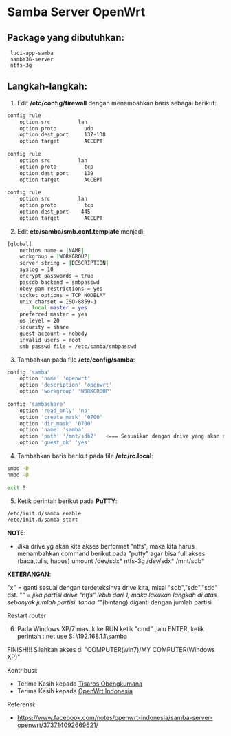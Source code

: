# Samba Server OpenWrt

## Package yang dibutuhkan:
	 luci-app-samba
	 samba36-server
	 ntfs-3g

## Langkah-langkah:
1. Edit **/etc/config/firewall** dengan menambahkan baris sebagai berikut:
```bash
config rule
    option src         lan
    option proto         udp
    option dest_port     137-138
    option target        ACCEPT
 
config rule
    option src         lan
    option proto         tcp
    option dest_port     139
    option target        ACCEPT
 
config rule
    option src         lan
    option proto         tcp
    option dest_port    445
    option target        ACCEPT
```

2. Edit **etc/samba/smb.conf.template** menjadi:
```bash
[global]
    netbios name = |NAME|
    workgroup = |WORKGROUP|
    server string = |DESCRIPTION|
    syslog = 10
    encrypt passwords = true
    passdb backend = smbpasswd
    obey pam restrictions = yes
    socket options = TCP_NODELAY
    unix charset = ISO-8859-1
        local master = yes
    preferred master = yes
    os level = 20
    security = share
    guest account = nobody
    invalid users = root
    smb passwd file = /etc/samba/smbpasswd
```

3. Tambahkan pada file **/etc/config/samba**:
```bash
config 'samba'
    option 'name' 'openwrt'
    option 'description' 'openwrt'
    option 'workgroup' 'WORKGROUP'
 
config 'sambashare'
    option 'read_only' 'no'
    option 'create_mask' '0700'
    option 'dir_mask' '0700'
    option 'name' 'samba'         
    option 'path' '/mnt/sdb2'   <=== Sesuaikan dengan drive yang akan diakses
    option 'guest_ok' 'yes'
```

4. Tambahkan baris berikut pada file **/etc/rc.local**:
```bash
smbd -D
nmbd -D
 
exit 0
```

5. Ketik perintah berikut pada **PuTTY**:
```bash
/etc/init.d/samba enable
/etc/init.d/samba start
```

**NOTE**:
- Jika drive yg akan kita akses berformat "ntfs", maka kita harus menambahkan command berikut pada "putty" agar bisa full akses (baca,tulis, hapus)
		umount /dev/sdx*
		ntfs-3g /dev/sdx* /mnt/sdb*


**KETERANGAN**:

"x" = ganti sesuai dengan terdeteksinya drive kita, misal "sdb","sdc","sdd" dst.
"*" = jika partisi drive "ntfs" lebih dari 1, maka lakukan langkah di atas sebanyak jumlah partisi. tanda "*"(bintang) diganti dengan jumlah partisi

Restart router

6. Pada Windows XP/7 masuk ke RUN ketik "cmd" ,lalu ENTER, ketik perintah :
		net use S: \\192.168.1.1\samba

FINISH!!!
Silahkan akses di "COMPUTER(win7)/MY COMPUTER(Windows XP)"

Kontribusi:
- Terima Kasih kepada [Tisaros Obengkumana](https://www.facebook.com/tisaros.obengkumana)
- Terima Kasih kepada [OpenWrt Indonesia](https://www.facebook.com/groups/openwrt)

Referensi:
- https://www.facebook.com/notes/openwrt-indonesia/samba-server-openwrt/373714092669621/
